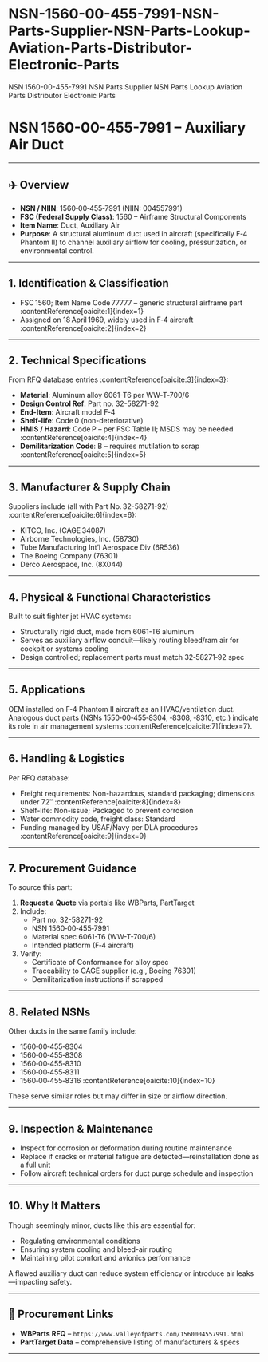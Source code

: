 # NSN-1560-00-455-7991-NSN-Parts-Supplier-NSN-Parts-Lookup-Aviation-Parts-Distributor-Electronic-Parts
NSN 1560-00-455-7991 NSN Parts Supplier NSN Parts Lookup Aviation Parts Distributor Electronic Parts

# NSN 1560-00-455-7991 – Auxiliary Air Duct

---

## ✈️ Overview

- **NSN / NIIN**: 1560‑00‑455‑7991 (NIIN: 004557991)  
- **FSC (Federal Supply Class)**: 1560 – Airframe Structural Components  
- **Item Name**: Duct, Auxiliary Air  
- **Purpose**: A structural aluminum duct used in aircraft (specifically F‑4 Phantom II) to channel auxiliary airflow for cooling, pressurization, or environmental control.

---

## 1. Identification & Classification

- FSC 1560; Item Name Code 77777 – generic structural airframe part :contentReference[oaicite:1]{index=1}  
- Assigned on 18 April 1969, widely used in F‑4 aircraft :contentReference[oaicite:2]{index=2}

---

## 2. Technical Specifications

From RFQ database entries :contentReference[oaicite:3]{index=3}:

- **Material**: Aluminum alloy 6061-T6 per WW‑T‑700/6  
- **Design Control Ref**: Part no. 32-58271-92  
- **End-Item**: Aircraft model F‑4  
- **Shelf-life**: Code 0 (non-deteriorative)  
- **HMIS / Hazard**: Code P – per FSC Table II; MSDS may be needed :contentReference[oaicite:4]{index=4}  
- **Demilitarization Code**: B – requires mutilation to scrap :contentReference[oaicite:5]{index=5}

---

## 3. Manufacturer & Supply Chain

Suppliers include (all with Part No. 32-58271-92) :contentReference[oaicite:6]{index=6}:

- KITCO, Inc. (CAGE 34087)  
- Airborne Technologies, Inc. (58730)  
- Tube Manufacturing Int’l Aerospace Div (6R536)  
- The Boeing Company (76301)  
- Derco Aerospace, Inc. (8X044)

---

## 4. Physical & Functional Characteristics

Built to suit fighter jet HVAC systems:

- Structurally rigid duct, made from 6061-T6 aluminum  
- Serves as auxiliary airflow conduit—likely routing bleed/ram air for cockpit or systems cooling  
- Design controlled; replacement parts must match 32‑58271‑92 spec

---

## 5. Applications

OEM installed on F‑4 Phantom II aircraft as an HVAC/ventilation duct. Analogous duct parts (NSNs 1550‑00‑455‑8304, ‑8308, ‑8310, etc.) indicate its role in air management systems :contentReference[oaicite:7]{index=7}.

---

## 6. Handling & Logistics

Per RFQ database:

- Freight requirements: Non-hazardous, standard packaging; dimensions under 72″ :contentReference[oaicite:8]{index=8}  
- Shelf-life: Non-issue; Packaged to prevent corrosion  
- Water commodity code, freight class: Standard  
- Funding managed by USAF/Navy per DLA procedures :contentReference[oaicite:9]{index=9}

---

## 7. Procurement Guidance

To source this part:

1. **Request a Quote** via portals like WBParts, PartTarget  
2. Include:
   - Part no. 32-58271-92  
   - NSN 1560‑00‑455‑7991  
   - Material spec 6061-T6 (WW-T-700/6)  
   - Intended platform (F‑4 aircraft)
3. Verify:
   - Certificate of Conformance for alloy spec  
   - Traceability to CAGE supplier (e.g., Boeing 76301)  
   - Demilitarization instructions if scrapped

---

## 8. Related NSNs

Other ducts in the same family include:

- 1560‑00‑455‑8304  
- 1560‑00‑455‑8308  
- 1560‑00‑455‑8310  
- 1560‑00‑455‑8311  
- 1560‑00‑455‑8316 :contentReference[oaicite:10]{index=10}

These serve similar roles but may differ in size or airflow direction.

---

## 9. Inspection & Maintenance

- Inspect for corrosion or deformation during routine maintenance  
- Replace if cracks or material fatigue are detected—reinstallation done as a full unit  
- Follow aircraft technical orders for duct purge schedule and inspection

---

## 10. Why It Matters

Though seemingly minor, ducts like this are essential for:

- Regulating environmental conditions  
- Ensuring system cooling and bleed-air routing  
- Maintaining pilot comfort and avionics performance

A flawed auxiliary duct can reduce system efficiency or introduce air leaks—impacting safety.

---

## 🔗 Procurement Links

- **WBParts RFQ** – `https://www.valleyofparts.com/1560004557991.html`  
- **PartTarget Data** – comprehensive listing of manufacturers & specs

---

